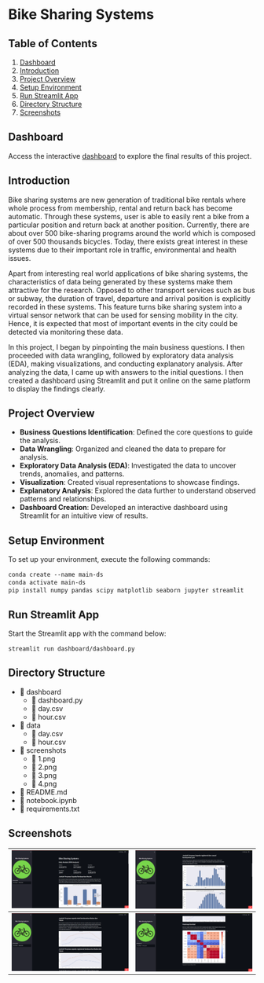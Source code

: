 # Bike Sharing Systems

## Table of Contents
1. [Dashboard](#dashboard)
2. [Introduction](#introduction)
3. [Project Overview](#project-overview)
4. [Setup Environment](#setup-environment)
5. [Run Streamlit App](#run-streamlit-app)
6. [Directory Structure](#directory-structure)
7. [Screenshots](#screenshots)

## Dashboard
Access the interactive [dashboard](https://bss-dashboard.streamlit.app/) to explore the final results of this project.

## Introduction
Bike sharing systems are new generation of traditional bike rentals where whole process from membership, rental and return back has become automatic. Through these systems, user is able to easily rent a bike from a particular position and return back at another position. Currently, there are about over 500 bike-sharing programs around the world which is composed of over 500 thousands bicycles. Today, there exists great interest in these systems due to their important role in traffic, environmental and health issues. 

Apart from interesting real world applications of bike sharing systems, the characteristics of data being generated by these systems make them attractive for the research. Opposed to other transport services such as bus or subway, the duration of travel, departure and arrival position is explicitly recorded in these systems. This feature turns bike sharing system into a virtual sensor network that can be used for sensing mobility in the city. Hence, it is expected that most of important events in the city could be detected via monitoring these data.

In this project, I began by pinpointing the main business questions. I then proceeded with data wrangling, followed by exploratory data analysis (EDA), making visualizations, and conducting explanatory analysis. After analyzing the data, I came up with answers to the initial questions. I then created a dashboard using Streamlit and put it online on the same platform to display the findings clearly.

## Project Overview
- **Business Questions Identification**: Defined the core questions to guide the analysis.
- **Data Wrangling**: Organized and cleaned the data to prepare for analysis.
- **Exploratory Data Analysis (EDA)**: Investigated the data to uncover trends, anomalies, and patterns.
- **Visualization**: Created visual representations to showcase findings.
- **Explanatory Analysis**: Explored the data further to understand observed patterns and relationships.
- **Dashboard Creation**: Developed an interactive dashboard using Streamlit for an intuitive view of results.

## Setup Environment
To set up your environment, execute the following commands:
```
conda create --name main-ds
conda activate main-ds
pip install numpy pandas scipy matplotlib seaborn jupyter streamlit
```

## Run Streamlit App
Start the Streamlit app with the command below:
```
streamlit run dashboard/dashboard.py
```

## Directory Structure
- 📂 dashboard
  - 📄 dashboard.py
  - 📄 day.csv
  - 📄 hour.csv
- 📂 data
  - 📄 day.csv
  - 📄 hour.csv
- 📂 screenshots
  - 📄 1.png
  - 📄 2.png
  - 📄 3.png
  - 📄 4.png
- 📄 README.md
- 📓 notebook.ipynb
- 📄 requirements.txt

## Screenshots
| ![Screenshot 1](screenshots/1.png) | ![Screenshot 2](screenshots/2.png) |
|------------------------------------|------------------------------------|
| ![Screenshot 3](screenshots/3.png) | ![Screenshot 4](screenshots/4.png) |

